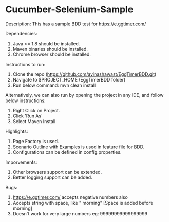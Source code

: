 # Cucumber-Selenium-Sample
Description: This has a sample BDD test for https://e.ggtimer.com/

Dependencies:
1. Java >= 1.8 should be installed.
2. Maven binaries should be installed.
3. Chrome browser should be installed. 
 
Instructions to run:
1. Clone the repo (https://github.com/avinashawast/EggTimerBDD.git)
2. Navigate to $PROJECT_HOME (EggTimerBDD folder)
3. Run below command:
             mvn clean install
             
Alternatively, we can also run by opening the project in any IDE, and follow below instructions:
1. Right Click on Project.
2. Click 'Run As'
3. Select Maven Install

Highlights:
1. Page Factory is used.
2. Scenario Outline with Examples is used in feature file for BDD.
3. Configurations can be defined in config.properties.

Imporvements:
1. Other browsers support can be extended.
2. Better logging support can be added.

Bugs: 
1. https://e.ggtimer.com/ accepts negative numbers also
2. Accepts string with space, like " morning" [Space is added before morning]
3. Doesn't work for very large numbers eg: 99999999999999999
